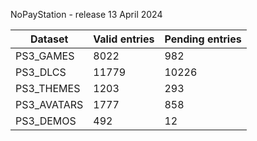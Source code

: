 NoPayStation - release 13 April 2024

|  Dataset  |Valid entries|Pending entries|
|-----------|-------------|---------------|
| PS3_GAMES |     8022    |      982      |
|  PS3_DLCS |    11779    |     10226     |
| PS3_THEMES|     1203    |      293      |
|PS3_AVATARS|     1777    |      858      |
| PS3_DEMOS |     492     |       12      |